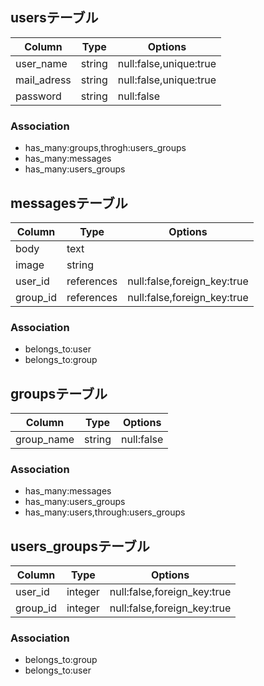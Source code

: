## usersテーブル
|Column|Type|Options|
|------|----|-------|
|user_name|string|null:false,unique:true|
|mail_adress|string|null:false,unique:true|
|password|string|null:false|

### Association
- has_many:groups,throgh:users_groups
- has_many:messages
- has_many:users_groups

## messagesテーブル
|Column|Type|Options|
|------|----|-------|
|body|text||
|image|string||
|user_id|references|null:false,foreign_key:true|
|group_id|references|null:false,foreign_key:true|

### Association
- belongs_to:user
- belongs_to:group

## groupsテーブル
|Column|Type|Options|
|------|----|-------|
|group_name|string|null:false|

### Association
- has_many:messages
- has_many:users_groups
- has_many:users,through:users_groups

## users_groupsテーブル
|Column|Type|Options|
|------|----|-------|
|user_id|integer|null:false,foreign_key:true|
|group_id|integer|null:false,foreign_key:true|

### Association
- belongs_to:group
- belongs_to:user